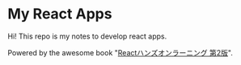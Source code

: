 # My React Apps

Hi! This repo is my notes to develop react apps.

Powered by the awesome book "[Reactハンズオンラーニング 第2版](https://github.com/oreilly-japan/learning-react-2e-ja)".
